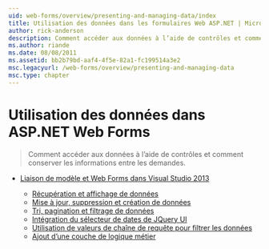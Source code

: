 ```yaml
---
uid: web-forms/overview/presenting-and-managing-data/index
title: Utilisation des données dans les formulaires Web ASP.NET | Microsoft Docs
author: rick-anderson
description: Comment accéder aux données à l’aide de contrôles et comment conserver les informations entre les demandes.
ms.author: riande
ms.date: 08/08/2011
ms.assetid: bb2b79bd-aaf4-4f5e-82a1-fc199514a3e2
msc.legacyurl: /web-forms/overview/presenting-and-managing-data
msc.type: chapter
---
```

<a name="working-with-data-in-aspnet-web-forms"></a>Utilisation des données dans ASP.NET Web Forms
====================
> Comment accéder aux données à l’aide de contrôles et comment conserver les informations entre les demandes.


- [Liaison de modèle et Web Forms dans Visual Studio 2013](model-binding/index.md)

    - [Récupération et affichage de données](model-binding/retrieving-data.md)
    - [Mise à jour, suppression et création de données](model-binding/updating-deleting-and-creating-data.md)
    - [Tri, pagination et filtrage de données](model-binding/sorting-paging-and-filtering-data.md)
    - [Intégration du sélecteur de dates de JQuery UI](model-binding/integrating-jquery-ui.md)
    - [Utilisation de valeurs de chaîne de requête pour filtrer les données](model-binding/using-query-string-values-to-retrieve-data.md)
    - [Ajout d’une couche de logique métier](model-binding/adding-business-logic-layer.md)

